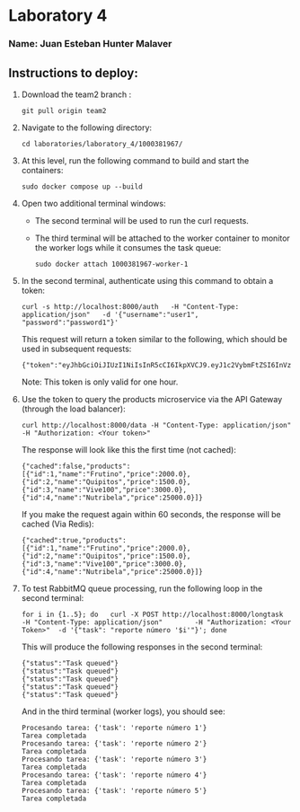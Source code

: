 # Laboratory 4
### Name: Juan Esteban Hunter Malaver
## Instructions to deploy:
1. Download the team2 branch :

    ```
    git pull origin team2
    ```
2. Navigate to the following directory:
    ```
    cd laboratories/laboratory_4/1000381967/
    ```
3. At this level, run the following command to build and start the containers:
    ```
    sudo docker compose up --build
    ```
4. Open two additional terminal windows:

    - The second terminal will be used to run the curl requests.

    - The third terminal will be attached to the worker container to monitor the worker logs while it consumes the task queue:
        ```
        sudo docker attach 1000381967-worker-1
        ```

5. In the second terminal, authenticate using this command to obtain a token:
    ```
    curl -s http://localhost:8000/auth   -H "Content-Type: application/json"   -d '{"username":"user1", "password":"password1"}'
    ```
    This request will return a token similar to the following, which should be used in subsequent requests:

    ```
    {"token":"eyJhbGciOiJIUzI1NiIsInR5cCI6IkpXVCJ9.eyJ1c2VybmFtZSI6InVzZXIxIiw..."}
    ```

    Note: This token is only valid for one hour.

6. Use the token to query the products microservice via the API Gateway (through the load balancer):

    ```
    curl http://localhost:8000/data -H "Content-Type: application/json" -H "Authorization: <Your token>"
    ```

    The response will look like this the first time (not cached):

    ```
    {"cached":false,"products":[{"id":1,"name":"Frutino","price":2000.0},{"id":2,"name":"Quipitos","price":1500.0},{"id":3,"name":"Vive100","price":3000.0},{"id":4,"name":"Nutribela","price":25000.0}]}
    ```
    If you make the request again within 60 seconds, the response will be cached (Via Redis):

    ```
    {"cached":true,"products":[{"id":1,"name":"Frutino","price":2000.0},{"id":2,"name":"Quipitos","price":1500.0},{"id":3,"name":"Vive100","price":3000.0},{"id":4,"name":"Nutribela","price":25000.0}]}
    ```
7. To test RabbitMQ queue processing, run the following loop in the second terminal:
    ```
    for i in {1..5}; do   curl -X POST http://localhost:8000/longtask        -H "Content-Type: application/json"        -H "Authorization: <Your Token>"  -d '{"task": "reporte número '$i'"}'; done
    ```

    This will produce the following responses in the second terminal:

    ```
    {"status":"Task queued"}
    {"status":"Task queued"}
    {"status":"Task queued"}
    {"status":"Task queued"}
    {"status":"Task queued"}
    ```

    And in the third terminal (worker logs), you should see:

    ```
    Procesando tarea: {'task': 'reporte número 1'}
    Tarea completada
    Procesando tarea: {'task': 'reporte número 2'}
    Tarea completada
    Procesando tarea: {'task': 'reporte número 3'}
    Tarea completada
    Procesando tarea: {'task': 'reporte número 4'}
    Tarea completada
    Procesando tarea: {'task': 'reporte número 5'}
    Tarea completada
    ```

